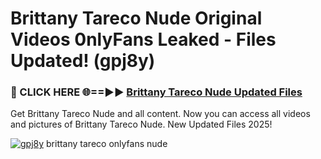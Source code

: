 # Brittany Tareco Nude Original Videos 0nlyFans Leaked - Files Updated! (gpj8y)

<h3>🔴 CLICK HERE 🌐==►► <a href="https://tinyurl.com/5h6xmrr3" rel="nofollow">Brittany Tareco Nude Updated Files</a></h3>

Get Brittany Tareco Nude and all content. Now you can access all videos and pictures of Brittany Tareco Nude. New Updated Files 2025!

[![gpj8y](https://i.imgur.com/KVD873Z.gif)](https://tinyurl.com/5h6xmrr3)
brittany tareco onlyfans nude